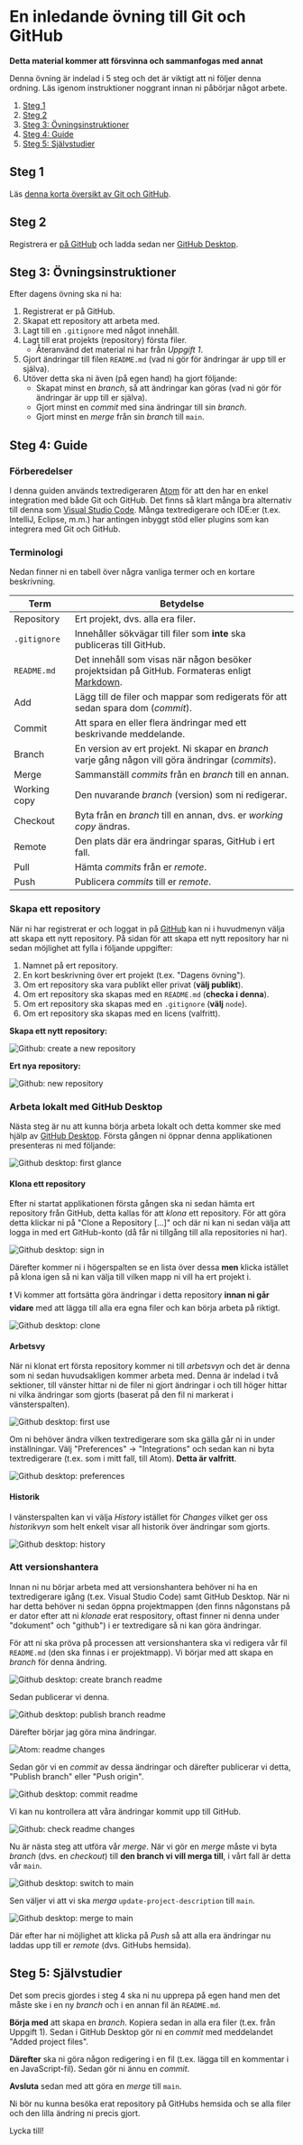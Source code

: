 # En inledande övning till Git och GitHub

**Detta material kommer att försvinna och sammanfogas med annat**

Denna övning är indelad i 5 steg och det är viktigt att ni följer denna ordning.
Läs igenom instruktioner noggrant innan ni påbörjar något arbete.

1. [Steg 1](#steg-1)
2. [Steg 2](#steg-2)
3. [Steg 3: Övningsinstruktioner](#steg-3-övningsinstruktioner)
4. [Steg 4: Guide](#steg-4-guide)
5. [Steg 5: Självstudier](#steg-5-självstudier)

## Steg 1

Läs [denna korta översikt av Git och GitHub](what-are-git-and-github.md).

## Steg 2

Registrera er [på GitHub][join] och ladda sedan ner [GitHub
Desktop][desktop].

## Steg 3: Övningsinstruktioner

Efter dagens övning ska ni ha:

1. Registrerat er på GitHub.
2. Skapat ett repository att arbeta med.
3. Lagt till en `.gitignore` med något innehåll.
4. Lagt till erat projekts (repository) första filer.
    - Återanvänd det material ni har från *Uppgift 1*.
5. Gjort ändringar till filen `README.md` (vad ni gör för ändringar är upp till
   er själva).
6. Utöver detta ska ni även (på egen hand) ha gjort följande:
    - Skapat minst en *branch*, så att ändringar kan göras (vad ni gör för
       ändringar är upp till er själva).
    - Gjort minst en *commit* med sina ändringar till sin *branch*.
    - Gjort minst en *merge* från sin *branch* till `main`.

## Steg 4: Guide

### Förberedelser

I denna guiden används textredigeraren [Atom][atom] för att den har en enkel
integration med både Git och GitHub. Det finns så klart många bra alternativ
till denna som [Visual Studio Code][vsc]. Många textredigerare och IDE:er (t.ex.
IntelliJ, Eclipse, m.m.) har antingen inbyggt stöd eller plugins som kan
integrera med Git och GitHub.

### Terminologi

Nedan finner ni en tabell över några vanliga termer och en kortare beskrivning.

Term           | Betydelse
-------------- | -----------------
Repository     | Ert projekt, dvs. alla era filer.
`.gitignore`   | Innehåller sökvägar till filer som **inte** ska publiceras till GitHub.
`README.md`    | Det innehåll som visas när någon besöker projektsidan på GitHub. Formateras enligt [Markdown][md].
Add            | Lägg till de filer och mappar som redigerats för att sedan spara dom (*commit*).
Commit         | Att spara en eller flera ändringar med ett beskrivande meddelande.
Branch         | En version av ert projekt. Ni skapar en *branch* varje gång någon vill göra ändringar (*commits*).
Merge          | Sammanställ *commits* från en *branch* till en annan.
Working copy   | Den nuvarande *branch* (version) som ni redigerar.
Checkout       | Byta från en *branch* till en annan, dvs. er *working copy* ändras.
Remote         | Den plats där era ändringar sparas, GitHub i ert fall.
Pull           | Hämta *commits* från er *remote*.
Push           | Publicera *commits* till er *remote*.

### Skapa ett repository

När ni har registrerat er och loggat in på [GitHub][gh] kan ni i huvudmenyn
välja att skapa ett nytt repository. På sidan för att skapa ett nytt repository
har ni sedan möjlighet att fylla i följande uppgifter:

1. Namnet på ert repository.
2. En kort beskrivning över ert projekt (t.ex. "Dagens övning").
3. Om ert repository ska vara publikt eller privat (**välj publikt**).
4. Om ert repository ska skapas med en `README.md` (**checka i denna**).
5. Om ert repository ska skapas med en `.gitignore` (**välj** `node`).
6. Om ert repository ska skapas med en licens (valfritt).

**Skapa ett nytt repository:**

![Github: create a new repository](images/2-github-create-new-repo.png)

**Ert nya repository:**

![Github: new repository](images/4-github-repo-initial-commit.png)

### Arbeta lokalt med GitHub Desktop

Nästa steg är nu att kunna börja arbeta lokalt och detta kommer ske med hjälp av
[GitHub Desktop][desktop]. Första gången ni öppnar denna applikationen
presenteras ni med följande:

![Github desktop: first glance](images/5-github-desktop-first-glance.png)

#### Klona ett repository

Efter ni startat applikationen första gången ska ni sedan hämta ert repository
från GitHub, detta kallas för att *klona* ett repository. För att göra detta
klickar ni på "Clone a Repository [...]" och där ni kan ni sedan välja att logga
in med ert GitHub-konto (då får ni tillgång till alla repositories ni har).

![Github desktop: sign in](images/6-github-desktop-sign-in.png)

Därefter kommer ni i högerspalten se en lista över dessa **men** klicka istället
på klona igen så ni kan välja till vilken mapp ni vill ha ert projekt i.

:exclamation: Vi kommer att fortsätta göra ändringar i detta repository **innan
ni går vidare** med att lägga till alla era egna filer och kan börja arbeta på
riktigt.

![Github desktop: clone](images/8-github-desktop-clone-repo.png)

#### Arbetsvy

När ni klonat ert första repository kommer ni till *arbetsvyn* och det är denna
som ni sedan huvudsakligen kommer arbeta med. Denna är indelad i två sektioner,
till vänster hittar ni de filer ni gjort ändringar i och till höger hittar ni
vilka ändringar som gjorts (baserat på den fil ni markerat i vänsterspalten).

![Github desktop: first use](images/9-github-desktop-first-use.png)

Om ni behöver ändra vilken textredigerare som ska gälla går ni in under
inställningar. Välj "Preferences" -> "Integrations" och sedan kan ni byta
textredigerare (t.ex. som i mitt fall, till Atom). **Detta är valfritt**.

![Github desktop: preferences](images/10-github-desktop-preferences.png)

#### Historik

I vänsterspalten kan vi välja *History* istället för *Changes* vilket ger oss
*historikvyn* som helt enkelt visar all historik över ändringar som gjorts.

![Github desktop: history](images/15-github-desktop-history.png)

### Att versionshantera

Innan ni nu börjar arbeta med att versionshantera behöver ni ha en
textredigerare igång (t.ex. Visual Studio Code) samt GitHub Desktop. När ni har
detta behöver ni sedan öppna projektmappen (den finns någonstans på er dator
efter att ni *klonade* erat respository, oftast finner ni denna under "dokument"
och "github") i er textredigare så ni kan göra ändringar.

För att ni ska pröva på processen att versionshantera ska vi redigera vår fil
`README.md` (den ska finnas i er projektmapp). Vi börjar med att skapa en
*branch* för denna ändring.
 
![Github desktop: create branch readme](images/32-github-desktop-create-branch-project-description.png)

Sedan publicerar vi denna.

![Github desktop: publish branch readme](images/33-github-desktop-branch-project-description.png)

Därefter börjar jag göra mina ändringar.

![Atom: readme changes](images/34-atom-update-readme.png)

Sedan gör vi en *commit* av dessa ändringar och därefter publicerar vi detta,
"Publish branch" eller "Push origin".

![Github desktop: commit readme](images/35-github-desktop-commit-project-description.png)

Vi kan nu kontrollera att våra ändringar kommit upp till GitHub.

![Github: check readme changes](images/37-github-check-project-description.png)

Nu är nästa steg att utföra vår *merge*. När vi gör en *merge* måste vi byta
*branch* (dvs. en *checkout*) till **den branch vi vill merga till**, i vårt
fall är detta vår `main`.

![Github desktop: switch to main](images/38-github-desktop-switch-to-master.png)

Sen väljer vi att vi ska *merga* `update-project-description` till `main`.

![Github desktop: merge to main](images/39-github-desktop-merge-into-master.png)

Där efter har ni möjlighet att klicka på *Push* så att alla era ändringar nu
laddas upp till er *remote* (dvs. GitHubs hemsida).

## Steg 5: Självstudier

Det som precis gjordes i steg 4 ska ni nu upprepa på egen hand men det måste ske
i en ny *branch* och i en annan fil än `README.md`.

**Börja med** att skapa en *branch*. Kopiera sedan in alla era filer (t.ex. från
Uppgift 1). Sedan i GitHub Desktop gör ni en *commit* med meddelandet "Added
project files".

**Därefter** ska ni göra någon redigering i en fil (t.ex. lägga till en
kommentar i en JavaScript-fil). Sedan gör ni ännu en *commit*.

**Avsluta** sedan med att göra en *merge* till `main`.

Ni bör nu kunna besöka erat repository på GitHubs hemsida och se alla filer och
den lilla ändring ni precis gjort.

Lycka till!

[desktop]: https://desktop.github.com
[join]: https://github.com/join
[atom]: https://atom.io
[vsc]: https://code.visualstudio.com
[md]: https://guides.github.com/features/mastering-markdown/
[gh]: https://github.com
